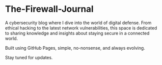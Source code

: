 # The-Firewall-Journal

A cybersecurity blog where I dive into the world of digital defense. From ethical hacking to the latest network vulnerabilities, this space is dedicated to sharing knowledge and insights about staying secure in a connected world.

Built using GitHub Pages, simple, no-nonsense, and always evolving.

Stay tuned for updates.
